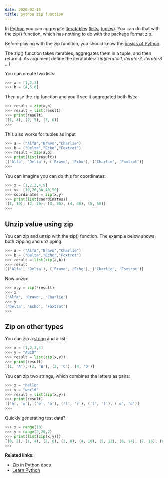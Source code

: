 ```yaml
---
date: 2020-02-16
title: python zip function
---
```

In <a href="https://python.org">Python</a> you can aggregate <a href="https://pythonbasics.org/iterable/">iteratables</a> (<a href="https://pythonbasics.org/list/">lists</a>, <a href="https://pythonspot.com/python-tuples/">tuples</a>). You can do that with the zip() function, which has nothing to do with the package format zip.

Before playing with the zip function, you should know the <a href="https://pythonbasics.org">basics of Python</a>.

The zip() function takes iterables, aggregates them in a tuple, and then return it. As argument define the iteratables: *zip(iterator1, iterator2, iterator3 ...)*

You can create two lists:

```python
>>> a = [1,2,3]
>>> b = [4,5,6]
```

Then use the zip function and you'll see it aggregated both lists:

```python
>>> result = zip(a,b)
>>> result = list(result)
>>> print(result)
[(1, 4), (2, 5), (3, 6)]
>>> 
```

This also works for tuples as input

```python
>>> a = ("Alfa","Bravo","Charlie")
>>> b = ("Delta","Echo","Foxtrot")
>>> result = zip(a,b)
>>> print(list(result))
[('Alfa', 'Delta'), ('Bravo', 'Echo'), ('Charlie', 'Foxtrot')]
>>> 
```

You can imagine you can do this for coordinates:

```python
>>> x = [1,2,3,4,5]
>>> y=  [10,20,30,40,50]
>>> coordinates = zip(x,y)
>>> print(list(coordinates))
[(1, 10), (2, 20), (3, 30), (4, 40), (5, 50)]
>>> 
```

## Unzip value using zip

You can zip and unzip with the zip() function. The example below shows both zipping and unzipping.

```python
>>> a = ("Alfa","Bravo","Charlie")
>>> b = ("Delta","Echo","Foxtrot")
>>> result = list(zip(a,b))
>>> result
[('Alfa', 'Delta'), ('Bravo', 'Echo'), ('Charlie', 'Foxtrot')]
```

Now unzip:

```python
>>> x,y = zip(*result)
>>> x
('Alfa', 'Bravo', 'Charlie')
>>> y
('Delta', 'Echo', 'Foxtrot')
>>> 
```

## Zip on other types

You can zip a <a href="https://pythonspot.com/python-strings/">string</a> and a list:

```python
>>> x = [1,2,3,4]
>>> y = "ABCD"
>>> result = list(zip(x,y))
>>> print(result)
[(1, 'A'), (2, 'B'), (3, 'C'), (4, 'D')]
```

You can zip two strings, which combines the letters as pairs:

```python
>>> x = "hello"
>>> y = "world"
>>> result = list(zip(x,y))
>>> print(result)
[('h', 'w'), ('e', 'o'), ('l', 'r'), ('l', 'l'), ('o', 'd')]
>>> 
```

Quickly generating test data?

```python
>>> x = range(10)
>>> y = range(2,20,2)
>>> print(list(zip(x,y)))
[(0, 2), (1, 4), (2, 6), (3, 8), (4, 10), (5, 12), (6, 14), (7, 16), (8, 18)]
>>> 
```

**Related links:**
* <a href="https://docs.python.org/2/library/functions.html#zip">Zip in Python docs</a>
* <a href="https://pythonbasics.org">Learn Python</a>

